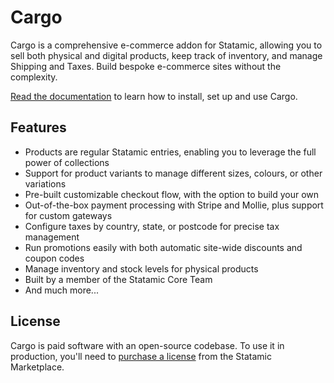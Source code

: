 # Cargo
Cargo is a comprehensive e-commerce addon for Statamic, allowing you to sell both physical and digital products, keep track of inventory, and manage Shipping and Taxes. Build bespoke e-commerce sites without the complexity.

[Read the documentation](https://builtwithcargo.dev) to learn how to install, set up and use Cargo.

## Features
* Products are regular Statamic entries, enabling you to leverage the full power of collections
* Support for product variants to manage different sizes, colours, or other variations
* Pre-built customizable checkout flow, with the option to build your own
* Out-of-the-box payment processing with Stripe and Mollie, plus support for custom gateways
* Configure taxes by country, state, or postcode for precise tax management
* Run promotions easily with both automatic site-wide discounts and coupon codes
* Manage inventory and stock levels for physical products
* Built by a member of the Statamic Core Team
* And much more...

## License
Cargo is paid software with an open-source codebase. To use it in production, you'll need to [purchase a license](https://statamic.com/addons/duncanmcclean/cargo) from the Statamic Marketplace.
